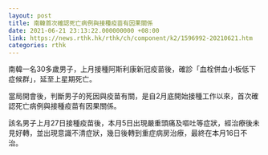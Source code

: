 ```yaml
---
layout: post
title: 南韓首次確認死亡病例與接種疫苗有因果關係
date: 2021-06-21 23:13:22.000000000 +08:00
link: https://news.rthk.hk/rthk/ch/component/k2/1596992-20210621.htm
categories: rthk
---
```


南韓一名30多歲男子，上月接種阿斯利康新冠疫苗後，確診「血栓併血小板低下症候群」，延至上星期死亡。

當局開會後，判斷男子的死因與疫苗有關，是自2月底開始接種工作以來，首次確認死亡病例與接種疫苗有因果關係。

該名男子上月27日接種疫苗後，本月5日出現嚴重頭痛及嘔吐等症狀，經治療後未見好轉，並出現意識不清症狀，幾日後轉到重症病房治療，最終在本月16日不治。
